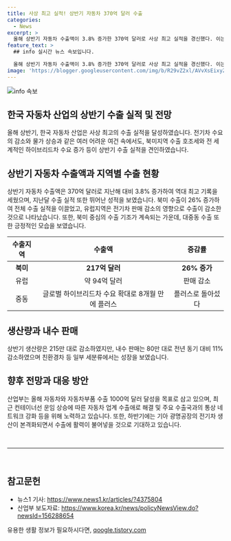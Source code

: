 ```yaml
---
title: 사상 최고 실적! 상반기 자동차 370억 달러 수출
categories:
  - News
excerpt: >
  올해 상반기 자동차 수출액이 3.8% 증가한 370억 달러로 사상 최고 실적을 경신했다. 이는 전기차 수요 감소와 고물가 등 어려운 여건에도 불구하고 북미지역 수출 호조세와 글로벌 하이브리드차 수요 확대 등이 기여한 것으로 나타났다. 특히 북미 수출이 26% 증가한 가운데, 지난달 수출 역시 북미 중심의 수출 기조가 지속되었으며, 생산량은 2% 감소하였지만 전기차 전환 공사가 완료된 기아 광명공장이 가동을 본격화하면서 하반기 수출에 활력이 기대된다. 한편, 내수 판매는 친환경차를 중심으로 사상 최고 실적을 기록하며 산업부는 자동차와 자동차부품 수출 1000억 달러 달성을 목표로 하고 있음.
feature_text: >
  ## info 실시간 뉴스 속보입니다.

  올해 상반기 자동차 수출액이 3.8% 증가한 370억 달러로 사상 최고 실적을 경신했다. 이는 전기차 수요 감소와 고물가 등 어려운 여건에도 불구하고 북미지역 수출 호조세와 글로벌 하이브리드차 수요 확대 등이 기여한 것으로 나타났다. 특히 북미 수출이 26% 증가한 가운데, 지난달 수출 역시 북미 중심의 수출 기조가 지속되었으며, 생산량은 2% 감소하였지만 전기차 전환 공사가 완료된 기아 광명공장이 가동을 본격화하면서 하반기 수출에 활력이 기대된다. 한편, 내수 판매는 친환경차를 중심으로 사상 최고 실적을 기록하며 산업부는 자동차와 자동차부품 수출 1000억 달러 달성을 목표로 하고 있음.
image: 'https://blogger.googleusercontent.com/img/b/R29vZ2xl/AVvXsEixyZcFfHzMRdzZMjFBmAUKJYCLCGyLL1o632UiGVXcaFdKo_bkvkuCioo0uUKlGfBVcT3P84aROyZIXSBEx3Aw5nCQ3pTgDom1WDC4m8eifvWiAmWEEVb4x6G_l8C0QH225ldMjyaFvpxGEBGNO37VmDTDMHGhJPq73UglMfDca1-0aw/s1600/blogspot.png'
---
```


<p><img src="https://blogger.googleusercontent.com/img/b/R29vZ2xl/AVvXsEixyZcFfHzMRdzZMjFBmAUKJYCLCGyLL1o632UiGVXcaFdKo_bkvkuCioo0uUKlGfBVcT3P84aROyZIXSBEx3Aw5nCQ3pTgDom1WDC4m8eifvWiAmWEEVb4x6G_l8C0QH225ldMjyaFvpxGEBGNO37VmDTDMHGhJPq73UglMfDca1-0aw/s1600/blogspot.png" alt="info 속보" /></p>

<h2 data-ke-size="size26">한국 자동차 산업의 상반기 수출 실적 및 전망</h2>

<p data-ke-size="size16">올해 상반기, 한국 자동차 산업은 사상 최고의 수출 실적을 달성하였습니다. 전기차 수요의 감소와 물가 상승과 같은 여러 어려운 여건 속에서도, 북미지역 수출 호조세와 전 세계적인 하이브리드차 수요 증가 등이 상반기 수출 실적을 견인하였습니다.</p>

<h2 data-ke-size="size26">상반기 자동차 수출액과 지역별 수출 현황</h2>

<p data-ke-size="size16">상반기 자동차 수출액은 370억 달러로 지난해 대비 3.8% 증가하여 역대 최고 기록을 세웠으며, 지난달 수출 실적 또한 뛰어난 성적을 보였습니다. 북미 수출이 26% 증가하여 전체 수출 실적을 이끌었고, 유럽지역은 전기차 판매 감소의 영향으로 수출이 감소한 것으로 나타났습니다. 또한, 북미 중심의 수출 기조가 계속되는 가운데, 대중동 수출 또한 긍정적인 모습을 보였습니다.</p>

<table>
<thead>
<tr>
<th style="text-align: center;">수출지역</th>
<th style="text-align: center;">수출액</th>
<th style="text-align: center;">증감률</th>
</tr>
</thead>
<tbody>
<tr>
<td style="text-align: center;"><b>북미</b></td>
<td style="text-align: center;"><b>217억 달러</b></td>
<td style="text-align: center;"><b>26% 증가</b></td>
</tr>
<tr>
<td style="text-align: center;">유럽</td>
<td style="text-align: center;">약 94억 달러</td>
<td style="text-align: center;">판매 감소</td>
</tr>
<tr>
<td style="text-align: center;">중동</td>
<td style="text-align: center;">글로벌 하이브리드차 수요 확대로 8개월 만에 플러스</td>
<td style="text-align: center;">플러스로 돌아섰다</td>
</tr>
</tbody>
</table>

<h2 data-ke-size="size26">생산량과 내수 판매</h2>

<p data-ke-size="size16">상반기 생산량은 215만 대로 감소하였지만, 내수 판매는 80만 대로 전년 동기 대비 11% 감소하였으며 친환경차 등 일부 세분류에서는 성장을 보였습니다.</p>

<h2 data-ke-size="size26">향후 전망과 대응 방안</h2>

<p data-ke-size="size16">산업부는 올해 자동차와 자동차부품 수출 1000억 달러 달성을 목표로 삼고 있으며, 최근 컨테이너선 운임 상승에 따른 자동차 업계 수출애로 해결 및 주요 수출국과의 통상 네트워크 강화 등을 위해 노력하고 있습니다. 또한, 하반기에는 기아 광명공장의 전기차 생산이 본격화되면서 수출에 활력이 불어넣을 것으로 기대하고 있습니다.</p>

<p data-ke-size="size16">&nbsp;</p>

<hr>

<p data-ke-size="size16">&nbsp;</p>

<h2 data-ke-size="size26">참고문헌</h2>

<ul>
<li>뉴스1 기사: <a href="https://www.news1.kr/articles/?4375804">https://www.news1.kr/articles/?4375804</a></li>
<li>산업부 보도자료: <a href="https://www.korea.kr/news/policyNewsView.do?newsId=156288654">https://www.korea.kr/news/policyNewsView.do?newsId=156288654</a></li>
</ul>
유용한 생활 정보가 필요하시다면, <a href="https://qoogle.tistory.com" rel="dofollow">qoogle.tistory.com</a>


